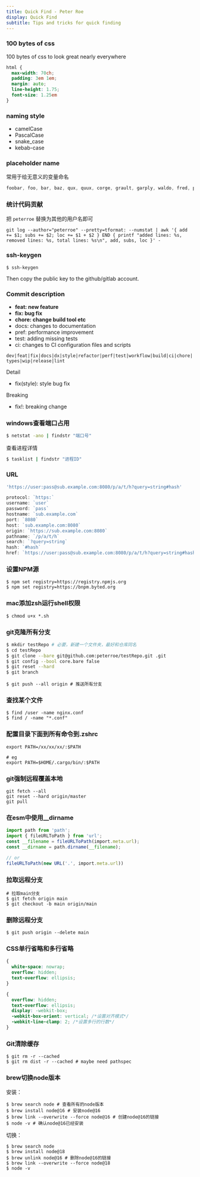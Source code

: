 ```yaml
---
title: Quick Find - Peter Roe
display: Quick Find
subtitle: Tips and tricks for quick finding
---
```


### 100 bytes of css

100 bytes of css to look great nearly everywhere

```css
html {
  max-width: 70ch;
  padding: 3em 1em;
  margin: auto;
  line-height: 1.75;
  font-size: 1.25em
}
```

### naming style

* camelCase
* PascalCase
* snake_case
* kebab-case

### placeholder name

常用于给无意义的变量命名

```js
foobar, foo, bar, baz, qux, quux, corge, grault, garply, waldo, fred, plugh, xyzzy, nacho, and thud
```

### 统计代码贡献

把 `peterroe` 替换为其他的用户名即可

```shell
git log --author="peterroe" --pretty=tformat: --numstat | awk '{ add += $1; subs += $2; loc += $1 + $2 } END { printf "added lines: %s, removed lines: %s, total lines: %s\n", add, subs, loc }' -
```

### ssh-keygen

```shell
$ ssh-keygen
```

Then copy the public key to the github/gitlab account.

### Commit description

* **feat: new feature**
* **fix: bug fix**
* **chore: change build tool etc**
* docs: changes to documentation
* pref: performance improvement
* test: adding missing tests
* ci: changes to CI configuration files and scripts

`dev|feat|fix|docs|dx|style|refactor|perf|test|workflow|build|ci|chore|types|wip|release|lint`

Detail

* fix(style): style bug fix

Breaking

* fix!: breaking change

### windows查看端口占用

```bash
$ netstat -ano | findstr "端口号"
```

查看进程详情

```bash
$ tasklist | findstr "进程ID"
```

### URL

```js
'https://user:pass@sub.example.com:8080/p/a/t/h?query=string#hash'

protocol: `https:`
username: `user`
password: `pass`
hostname: `sub.example.com`
port: `8080`
host: `sub.example.com:8080`
origin: `https://sub.example.com:8080`
pathname: `/p/a/t/h`
search: `?query=string`
hash: `#hash`
href: `https://user:pass@sub.example.com:8080/p/a/t/h?query=string#hash`
```

### 设置NPM源

```shell
$ npm set registry=https://registry.npmjs.org
$ npm set registry=https://bnpm.byted.org
```

### mac添加zsh运行shell权限

```shell
$ chmod u+x *.sh
```

### git克隆所有分支

```bash
$ mkdir testRepo # 必要，新建一个文件夹，最好和仓库同名
$ cd testRepo
$ git clone --bare git@github.com:peterroe/testRepo.git .git
$ git config --bool core.bare false
$ git reset --hard
$ git branch
```

```shell
$ git push --all origin # 推送所有分支
```

### 查找某个文件

```shell
$ find /user -name nginx.conf
$ find / -name "*.conf"
```

### 配置目录下面到所有命令到.zshrc

```shell
export PATH=/xx/xx/xx/:$PATH

# eg
export PATH=$HOME/.cargo/bin/:$PATH
```

### git强制远程覆盖本地

```shell
git fetch --all
git reset --hard origin/master
git pull
```

### 在esm中使用__dirname

```ts
import path from 'path';
import { fileURLToPath } from 'url';
const __filename = fileURLToPath(import.meta.url);
const __dirname = path.dirname(__filename);

// or
fileURLToPath(new URL('.', import.meta.url))
```

### 拉取远程分支

```shell
# 拉取main分支
$ git fetch origin main
$ git checkout -b main origin/main
```

### 删除远程分支

```shell
$ git push origin --delete main
```

### CSS单行省略和多行省略

```css
{
  white-space: nowrap;
  overflow: hidden;
  text-overflow: ellipsis;
}
```

```css
{
  overflow: hidden;
  text-overflow: ellipsis;
  display: -webkit-box;
  -webkit-box-orient: vertical; /*设置对齐模式*/
  -webkit-line-clamp: 2; /*设置多行的行数*/
}
```

### Git清除缓存

```shell
$ git rm -r --cached
$ git rm dist -r --cached # maybe need pathspec
```

### brew切换node版本

安装：

```shell
$ brew search node # 查看所有的node版本
$ brew install node@16 # 安装node@16
$ brew link --overwrite --force node@16 # 创建node@16的链接
$ node -v # 确认node@16已经安装
```

切换：

```shell
$ brew search node
$ brew install node@18
$ brew unlink node@16 # 删除node@16的链接
$ brew link --overwrite --force node@18 
$ node -v
```
